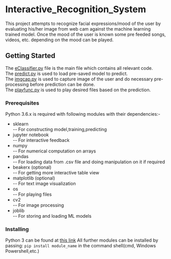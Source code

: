 # Interactive_Recognition_System
This project attempts to recognize facial expressions/mood of the user by evaluating his/her image from web cam against the machine learning trained model. Once the mood of the user is known some pre feeded songs, videos, etc. depending on the mood can be played.   


## Getting Started

The [eClassifier.py](https://github.com/mohitgoel188/Interactive_Recognition_System/blob/master/eClassifier.py) file is the main file which contains all relevant code.     
The [predict.py](https://github.com/mohitgoel188/Interactive_Recognition_System/blob/master/predict.py) is used to load pre-saved model to predict.   
The [imgcap.py](https://github.com/mohitgoel188/Interactive_Recognition_System/blob/master/imgcap.py) is used to capture image of the user and do necessary pre-processing before prediction can be done.  
The [playfunc.py](https://github.com/mohitgoel188/Interactive_Recognition_System/blob/master/playfunc.py) is used to play desired files based on the prediction.  

### Prerequisites

Python 3.6.x is required with following modules with their dependencies:-
* sklearn    
    -- For constructing model,training,predicting
* jupyter notebook                            
    -- For interactive feedback
* numpy                                       
    -- For numerical computation on arrays
* pandas  
    -- For loading data from .csv file and doing manipulation on it if required
* beakerx (optional)    
    -- For getting more interactive table view
* matplotlib (optional)                         
    -- For text image visualization
* os  
    -- For playing files
* cv2  
    -- For image processing
* joblib  
    -- For storing and loading ML models

### Installing

Python 3 can be found at [this link](https://www.python.org/downloads/)
All further modules can be installed by passing: `pip install module_name` in the command shell(cmd, Windows Powershell,etc.) 
